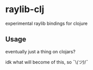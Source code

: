 # raylib-clj

experimental raylib bindings for clojure


## Usage

eventually just a thing on clojars?

idk what will become of this, so ¯\\_(ツ)_/¯
